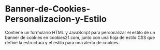 # Banner-de-Cookies-Personalizacion-y-Estilo
Contiene un formulario HTML y JavaScript para personalizar el estilo de un banner de cookies en cookies21.com, junto con una hoja de estilo CSS que define la estructura y el estilo para una alerta de cookies.
